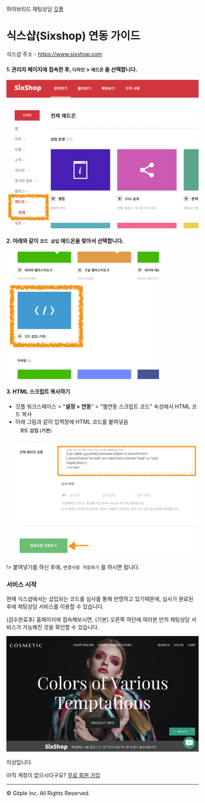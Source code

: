 하이브리드 채팅상담 [깃플](https://gitple.io)

# 식스샵(Sixshop) 연동 가이드

식스샵 주소 - https://www.sixshop.com

#### 1. 관리자 페이지에 접속한 후, `디자인` > `애드온` 을 선택합니다.

![sixshop menu](./assets/images/sixshop-sdk/sdk_sixshop_menu.png)

#### 2. 아래와 같이 `코드 삽입` 애드온을 찾아서 선택합니다.

![sixshop menu addon](./assets/images/sixshop-sdk/sdk_sixshop_addon.png)

#### 3. HTML 스크립트 복사하기
* 깃플 워크스페이스 > "**설정 > 연동**" > "웹연동 스크립트 코드" 속성에서 HTML 코드 복사
* 아래 그림과 같이 입력창에 HTML 코드를 붙여넣음
  ![sixshop script file](./assets/images/sixshop-sdk/sdk_sixshop_script_file.png)

!> 붙여넣기를 하신 후에, `변경사항 저장하기` 를 하시면 됩니다.

### 서비스 시작

현재 식스샵에서는 삽입되는 코드를 심사를 통해 반영하고 있기때문에, 심사가 완료된 후에 채팅상담 서비스를 이용할 수 있습니다.

(검수완료후) 홈페이지에 접속해보시면, (기본) 오른쪽 하단에 여러분 만의 채팅상담 서비스가 가능해진 것을 확인할 수 있습니다.

![sixshop gitple pc](./assets/images/sixshop-sdk/sdk_sixshop_gitple_pc.png)

이상입니다.

아직 계정이 없으시다구요? [무료 회원 가입](https://workspace.gitple.io/#/register)

---


© Gitple Inc. All Rights Reserved.
